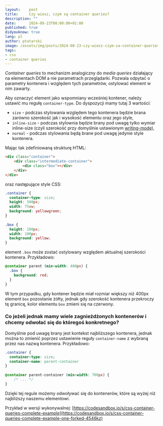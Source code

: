 ```yaml
---
layout:    post
title:     Czy wiesz, czym są container queries?
description: ""
date:      2024-08-23T08:00:00+01:00
published: true
didyouknow: true
lang: pl
author: ptatarski
image: /assets/img/posts/2024-08-23-czy-wiesz-czym-sa-container-queries/thumbnail.webp
tags:
- css
- container queries
---
```


*Container queries* to mechanizm analogiczny do *media queries* działający na elementach DOM a nie parametrach przeglądarki. Pozwala odpytać o parametry kontenera i względem tych parametrów, ostylować element w nim zawarty.

Aby oznaczyć element jako wspomniany wcześniej kontener, należy ustawić mu regułę `container-type`. Do dyspozycji mamy tutaj 3 wartości:
- `size` - podczas stylowania względem tego kontenera będzie brana zarówno szerokość jak i wysokość elementu oraz jego style,
- `inline-size` - podczas stylownia będzie brany pod uwagę tylko wymiar inline-size (czyli szerokość przy domyślnie ustawionym [writing-mode](https://developer.mozilla.org/en-US/docs/Web/CSS/writing-mode)),
- `normal` - podczas stylowania będą brane pod uwagę jedynie style kontenera.

Mając tak zdefiniowaną strukturę HTML:
```html
<div class="container">
    <div class="intermediate-container">
        <div class="box"></div>
    </div>
</div>
```
oraz następujące style CSS:
```css
.container {
  container-type: size;
  height: 500px;
  width: 75vw;
  background: yellowgreen;
}
 
.box {
  height: 100px;
  width: 100px;
  background: yellow;
}
```
element `.box` może zostać ostylowany względem aktualnej szerokości kontenera. Przykładowo:
```css
@container parent (min-width: 400px) {
  .box {
    background: red;
  }
}
```
W tym przypadku, gdy kontener będzie miał rozmiar większy niż 400px element `box` pozostanie żółty, jednak gdy szerokość kontenera przekroczy tę granicę, kolor elementu `box` zmieni się na czerwony.

### Co jeżeli jednak mamy wiele zagnieżdżonych kontenerów i chcemy odwołać się do któregoś konkretnego?

Domyślnie pod uwagę brany jest kontekst najbliższego kontenera, jednak można to zmienić poprzez ustawienie reguły `container-name` z wybraną przez nas nazwą kontenera. Przykładowo:
```css
.container {
  container-type: size;
  container-name: parent-container
}
 
@container parent-container (min-width: 700px) {
    /* ... */
}
```
Dzięki tej regule możemy odwoływać się do kontenerów, które są wyżej niż najbliższy naszemu elementowi.


Przykład w wersji wykonywalnej: [https://codesandbox.io/s/css-container-queries-complete-example](https://codesandbox.io/s/css-container-queries-complete-example-one-forked-4546kz)





